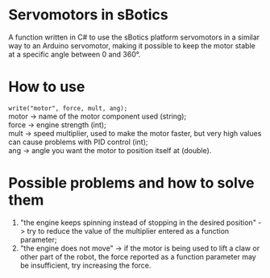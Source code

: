 # Servomotors in sBotics
A function written in C# to use the sBotics platform servomotors in a similar way to an Arduino servomotor, making it possible to keep the motor stable at a specific angle between 0 and 360°.
# How to use
```write("motor", force, mult, ang);```
<br/>
motor ->  name of the motor component used (string);
<br/>
force ->  engine strength (int);
<br/>
mult  ->  speed multiplier, used to make the motor faster, but very high values ​​can cause problems with PID control (int);
<br/>
ang   ->  angle you want the motor to position itself at (double).
<br/>
# Possible problems and how to solve them
1. "the engine keeps spinning instead of stopping in the desired position" -> try to reduce the value of the multiplier entered as a function parameter;
2. "the engine does not move" -> if the motor is being used to lift a claw or other part of the robot, the force reported as a function parameter may be insufficient, try increasing the force.
